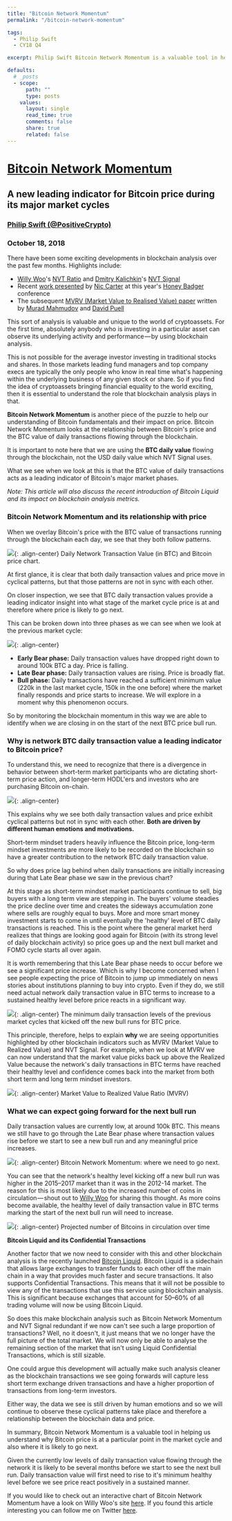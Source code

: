 ```yaml
---
title: "Bitcoin Network Momentum"
permalink: "/bitcoin-network-momentum" 

tags:
  - Philip Swift
  - CY18 Q4

excerpt: Philip Swift Bitcoin Network Momentum is a valuable tool in helping us understand why Bitcoin price is at a particular point in the market cycle and also where it is likely to go next. Posted October 18, 2018.

defaults:
  # _posts
  - scope:
      path: ""
      type: posts
    values:
      layout: single
      read_time: true
      comments: false
      share: true
      related: false
---
```


# [Bitcoin Network Momentum](https://blog.goodaudience.com/bitcoin-network-momentum-a42346b2f0ce)
## A new leading indicator for Bitcoin price during its major market cycles
### [Philip Swift (@PositiveCrypto)](https://blog.goodaudience.com/@positivecrypto)
### October 18, 2018

There have been some exciting developments in blockchain analysis over the past few months. Highlights include:

* [Willy Woo](https://twitter.com/woonomic)'s [NVT Ratio](http://charts.woobull.com/bitcoin-nvt-ratio/) and [Dmitry Kalichkin](https://twitter.com/Kalichkin)'s [NVT Signal](http://charts.woobull.com/bitcoin-nvt-signal/)
* Recent [work presented](https://www.youtube.com/watch?time_continue=4707&v=D2WXxgZ8h-0) by [Nic Carter](https://twitter.com/nic__carter) at this year's [Honey Badger](https://twitter.com/hodlhodl) conference
* The subsequent [MVRV (Market Value to Realised Value) paper](https://blog.goodaudience.com/bitcoin-market-value-to-realized-value-mvrv-ratio-3ebc914dbaee) written by [Murad Mahmudov](https://twitter.com/MustStopMurad) and [David Puell](https://twitter.com/kenoshaking)

This sort of analysis is valuable and unique to the world of cryptoassets. For the first time, absolutely anybody who is investing in a particular asset can observe its underlying activity and performance — by using blockchain analysis.

This is not possible for the average investor investing in traditional stocks and shares. In those markets leading fund managers and top company execs are typically the only people who know in real time what's happening within the underlying business of any given stock or share. So if you find the idea of cryptoassets bringing financial equality to the world exciting, then it is essential to understand the role that blockchain analysis plays in that.

**Bitcoin Network Momentum** is another piece of the puzzle to help our understanding of Bitcoin fundamentals and their impact on price. Bitcoin Network Momentum looks at the relationship between Bitcoin's price and the BTC value of daily transactions flowing through the blockchain.

It is important to note here that we are using the **BTC daily value** flowing through the blockchain, not the USD daily value which NVT Signal uses.

What we see when we look at this is that the BTC value of daily transactions acts as a leading indicator of Bitcoin's major market phases.

_Note: This article will also discuss the recent introduction of Bitcoin Liquid and its impact on blockchain analysis metrics._

### Bitcoin Network Momentum and its relationship with price

When we overlay Bitcoin's price with the BTC value of transactions running through the blockchain each day, we see that they both follow patterns.

![](/assets/images/cy18/cy18q4m10/ps-1.png){: .align-center}
Daily Network Transaction Value (in BTC) and Bitcoin price chart.

At first glance, it is clear that both daily transaction values and price move in cyclical patterns, but that those patterns are not in sync with each other.

On closer inspection, we see that BTC daily transaction values provide a leading indicator insight into what stage of the market cycle price is at and therefore where price is likely to go next.

This can be broken down into three phases as we can see when we look at the previous market cycle:

![](/assets/images/cy18/cy18q4m10/ps-2.png){: .align-center}

* **Early Bear phase:** Daily transaction values have dropped right down to around 100k BTC a day. Price is falling.
* **Late Bear phase:** Daily transaction values are rising. Price is broadly flat.
* **Bull phase:** Daily transactions have reached a sufficient minimum value (220k in the last market cycle, 150k in the one before) where the market finally responds and price starts to increase. We will explore in a moment why this phenomenon occurs.

So by monitoring the blockchain momentum in this way we are able to identify when we are closing in on the start of the next BTC price bull run.

### Why is network BTC daily transaction value a leading indicator to Bitcoin price?

To understand this, we need to recognize that there is a divergence in behavior between short-term market participants who are dictating short-term price action, and longer-term HODL'ers and investors who are purchasing Bitcoin on-chain.

![](/assets/images/cy18/cy18q4m10/ps-3.png){: .align-center}

This explains why we see both daily transaction values and price exhibit cyclical patterns but not in sync with each other. **Both are driven by different human emotions and motivations.**

Short-term mindset traders heavily influence the Bitcoin price, long-term mindset investments are more likely to be recorded on the blockchain so have a greater contribution to the network BTC daily transaction value.

So why does price lag behind when daily transactions are initially increasing during that Late Bear phase we saw in the previous chart?

At this stage as short-term mindset market participants continue to sell, big buyers with a long term view are stepping in. The buyers' volume steadies the price decline over time and creates the sideways accumulation zone where sells are roughly equal to buys. More and more smart money investment starts to come in until eventually the 'healthy' level of BTC daily transactions is reached. This is the point where the general market herd realizes that things are looking good again for Bitcoin (with its strong level of daily blockchain activity) so price goes up and the next bull market and FOMO cycle starts all over again.

It is worth remembering that this Late Bear phase needs to occur before we see a significant price increase. Which is why I become concerned when I see people expecting the price of Bitcoin to jump up immediately on news stories about institutions planning to buy into crypto. Even if they do, we still need actual network daily transaction value in BTC terms to increase to a sustained healthy level before price reacts in a significant way.

![](/assets/images/cy18/cy18q4m10/ps-4.png){: .align-center}
The minimum daily transaction levels of the previous market cycles that kicked off the new bull runs for BTC price.

This principle, therefore, helps to explain **why** we are seeing opportunities highlighted by other blockchain indicators such as MVRV (Market Value to Realized Value) and NVT Signal. For example, when we look at MVRV we can now understand that the market value picks back up above the Realized Value because the network's daily transactions in BTC terms have reached their healthy level and confidence comes back into the market from both short term and long term mindset investors.

![](/assets/images/cy18/cy18q4m10/ps-5.png){: .align-center}
Market Value to Realized Value Ratio (MVRV)

### What we can expect going forward for the next bull run

Daily transaction values are currently low, at around 100k BTC. This means we still have to go through the Late Bear phase where transaction values rise before we start to see a new bull run and any meaningful price increases.

![](/assets/images/cy18/cy18q4m10/ps-6.png){: .align-center}
Bitcoin Network Momentum: where we need to go next.

You can see that the network's healthy level kicking off a new bull run was higher in the 2015–2017 market than it was in the 2012-14 market. The reason for this is most likely due to the increased number of coins in circulation — shout out to [Willy Woo](https://twitter.com/woonomic) for sharing this thought. As more coins become available, the healthy level of daily transaction value in BTC terms marking the start of the next bull run will need to increase.

![](/assets/images/cy18/cy18q4m10/ps-7.png){: .align-center}
Projected number of Bitcoins in circulation over time

**Bitcoin Liquid and its Confidential Transactions**

Another factor that we now need to consider with this and other blockchain analysis is the recently launched [Bitcoin Liquid](https://blockstream.com/liquid/faq/). Bitcoin Liquid is a sidechain that allows large exchanges to transfer funds to each other off the main chain in a way that provides much faster and secure transactions. It also supports Confidential Transactions. This means that it will not be possible to view any of the transactions that use this service using blockchain analysis. This is significant because exchanges that account for 50–60% of all trading volume will now be using Bitcoin Liquid.

So does this make blockchain analysis such as Bitcoin Network Momentum and NVT Signal redundant if we now can't see such a large proportion of transactions? Well, no it doesn't, it just means that we no longer have the full picture of the total market. We will now only be able to analyse the remaining section of the market that isn't using Liquid Confidential Transactions, which is still sizable.

One could argue this development will actually make such analysis cleaner as the blockchain transactions we see going forwards will capture less short term exchange driven transactions and have a higher proportion of transactions from long-term investors.

Either way, the data we see is still driven by human emotions and so we will continue to observe these cyclical patterns take place and therefore a relationship between the blockchain data and price.

In summary, Bitcoin Network Momentum is a valuable tool in helping us understand why Bitcoin price is at a particular point in the market cycle and also where it is likely to go next.

Given the currently low levels of daily transaction value flowing through the network it is likely to be several months before we start to see the next bull run. Daily transaction value will first need to rise to it's minimum healthy level before we see price react positively in a sustained manner.

If you would like to check out an interactive chart of Bitcoin Network Momentum have a look on Willy Woo's site [here](http://charts.woobull.com/bitcoin-network-momentum/). If you found this article interesting you can follow me on Twitter [here](https://twitter.com/PositiveCrypto).
